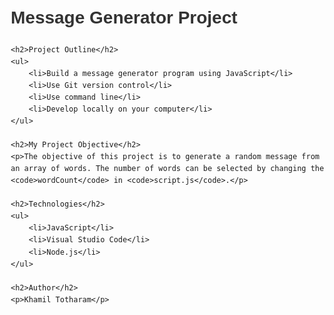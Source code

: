 <!DOCTYPE html>
<html lang="en">
<head>
    <meta charset="UTF-8">
    <meta name="viewport" content="width=device-width, initial-scale=1.0">
    <title>Message Generator Project</title>
    <style>
        body {
            font-family: Arial, sans-serif;
            line-height: 1.6;
            margin: 20px;
        }
        h1, h2 {
            color: #333;
        }
        ul {
            list-style-type: disc;
            margin-left: 20px;
        }
    </style>
</head>
<body>
    <h1>Message Generator Project</h1>

    <h2>Project Outline</h2>
    <ul>
        <li>Build a message generator program using JavaScript</li>
        <li>Use Git version control</li>
        <li>Use command line</li>
        <li>Develop locally on your computer</li>
    </ul>

    <h2>My Project Objective</h2>
    <p>The objective of this project is to generate a random message from an array of words. The number of words can be selected by changing the <code>wordCount</code> in <code>script.js</code>.</p>

    <h2>Technologies</h2>
    <ul>
        <li>JavaScript</li>
        <li>Visual Studio Code</li>
        <li>Node.js</li>
    </ul>

    <h2>Author</h2>
    <p>Khamil Totharam</p>
</body>
</html>
